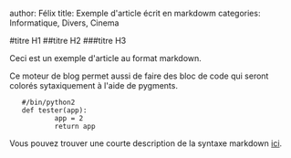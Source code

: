 author: Félix
title: Exemple d'article écrit en markdowm
categories: Informatique, Divers, Cinema


#titre H1
##titre H2
###titre H3

Ceci est un exemple d'article au format markdown.

Ce moteur de blog permet aussi de faire des bloc de
code qui seront colorés sytaxiquement à l'aide de pygments.

	   #/bin/python2
	   def tester(app):
    	       app = 2
    	       return app

Vous pouvez trouver une courte description de la syntaxe 
markdown [ici](http://daringfireball.net/projects/markdown/syntax).